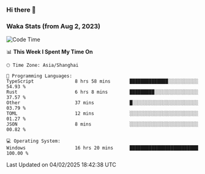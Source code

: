 ### Hi there 👋

### Waka Stats (from Aug 2, 2023)

<!--START_SECTION:waka-->
![Code Time](http://img.shields.io/badge/Code%20Time-642%20hrs%2024%20mins-blue)

📊 **This Week I Spent My Time On** 

```text
🕑︎ Time Zone: Asia/Shanghai

💬 Programming Languages: 
TypeScript               8 hrs 58 mins       ██████████████░░░░░░░░░░░   54.93 % 
Rust                     6 hrs 8 mins        █████████░░░░░░░░░░░░░░░░   37.57 % 
Other                    37 mins             █░░░░░░░░░░░░░░░░░░░░░░░░   03.79 % 
TOML                     12 mins             ░░░░░░░░░░░░░░░░░░░░░░░░░   01.27 % 
JSON                     8 mins              ░░░░░░░░░░░░░░░░░░░░░░░░░   00.82 % 

💻 Operating System: 
Windows                  16 hrs 20 mins      █████████████████████████   100.00 % 
```


 Last Updated on 04/02/2025 18:42:38 UTC
<!--END_SECTION:waka-->
